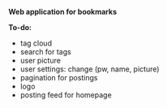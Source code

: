 **Web application for bookmarks**


**To-do:** 
* tag cloud
* search for tags
* user picture
* user settings: change (pw, name, picture)
* pagination for postings
* logo
* posting feed for homepage